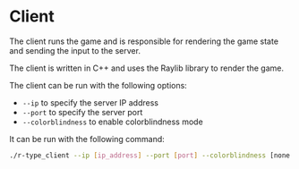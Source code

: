 # Client

The client runs the game and is responsible for rendering the game state and sending the input to the server.

The client is written in C++ and uses the Raylib library to render the game.

The client can be run with the following options:
- `--ip` to specify the server IP address
- `--port` to specify the server port
- `--colorblindness` to enable colorblindness mode

It can be run with the following command:
```bash
./r-type_client --ip [ip_address] --port [port] --colorblindness [none|protanopia|deuteranopia|tritanopia]
```
